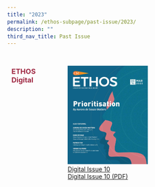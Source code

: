 ```yaml
---
title: "2023"
permalink: /ethos-subpage/past-issue/2023/
description: ""
third_nav_title: Past Issue
---
```

<style>

.grid-container h3
{
	color: #9f2943;
	width:70%;
}
	
.grid-container {
  display: grid;
  grid-template-columns: auto auto auto;

  padding: 10px;
}

.grid-item 
{
  padding: 20px;
	width:50%

}
</style>



<div class="grid-container">
<h3>ETHOS Digital</h3>
	
<div class="grid-item">
<img src="/images/Ethos_Images/Ethos_Digital_Issue_10/EthosDigital_Issue_Mar23_Cov.jpg"><br>
	<a href="#">Digital Issue 10</a><br>
	<a href="#">Digital Issue 10 (PDF)</a>
</div>

</div>
